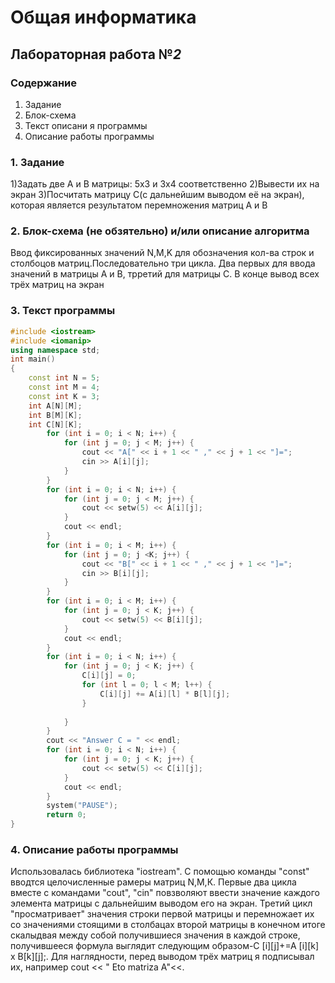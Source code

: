 # Общая информатика

## Лабораторная работа №_2_

### Содержание

1. Задание
2. Блок-схема
3. Текст описани я программы
4. Описание работы программы

### 1. Задание
1)Задать две А и B матрицы: 5х3 и 3х4 соответственно
2)Вывести их на экран
3)Посчитать матрицу С(с дальнейшим выводом её на экран), которая является результатом перемножения матриц А и В
### 2. Блок-схема (не обзятельно) и/или описание алгоритма

Ввод фиксированных значений N,M,K для обозначения кол-ва строк и столбоцов матриц.Последовательно три цикла. Два первых для ввода значений в матрицы А и В,
трретий для матрицы С. В конце вывод всех трёх матриц на экран

### 3. Текст программы

```c++
#include <iostream>
#include <iomanip>
using namespace std;
int main()
{
    const int N = 5;
    const int M = 4;
    const int K = 3;
    int A[N][M];
    int B[M][K];
    int C[N][K];
        for (int i = 0; i < N; i++) {
            for (int j = 0; j < M; j++) {
                cout << "A[" << i + 1 << " ," << j + 1 << "]=";
                cin >> A[i][j];
            }
        }
        for (int i = 0; i < N; i++) {
            for (int j = 0; j < M; j++) {
                cout << setw(5) << A[i][j];
            }
            cout << endl;
        }
        for (int i = 0; i < M; i++) {
            for (int j = 0; j <K; j++) {
                cout << "B[" << i + 1 << " ," << j + 1 << "]=";
                cin >> B[i][j];
            }
        }
        for (int i = 0; i < M; i++) {
            for (int j = 0; j < K; j++) {
                cout << setw(5) << B[i][j];
            }
            cout << endl;
        }
        for (int i = 0; i < N; i++) {
            for (int j = 0; j < K; j++) {
                C[i][j] = 0;
                for (int l = 0; l < M; l++) {
                    C[i][j] += A[i][l] * B[l][j];
                }
                
            }
        }
        cout << "Answer C = " << endl;
        for (int i = 0; i < N; i++) {
            for (int j = 0; j < K; j++) {
                cout << setw(5) << C[i][j];
            }
            cout << endl;
        }
        system("PAUSE");
        return 0;
}
```

### 4. Описание работы программы

Использовалась библиотека "iostream". C помощью команды "const" вводтся целочисленные рамеры матриц N,M,К. Первые два цикла вместе с командами "сout", "cin"
повзволяют ввести значение каждого элемента матрицы с дальнейшим выводом его на экран. Третий цикл "просматривает" значения строки первой матрицы и перемножает 
их со значениями стоящими в столбацах второй матрицы в конечном итоге скалыдвая между собой получившиеся значения в каждой строке, получившееся формула выглядит 
следующим образом-C [i][j]+=A [i][k] x B[k][j];. Для наглядности, перед выводом трёх матриц я подписывал их, например cout << " Eto matriza A"<<.
